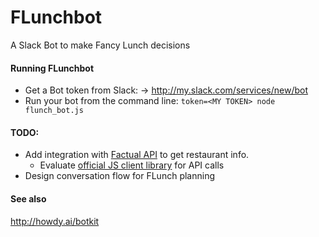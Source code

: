 # FLunchbot
A Slack Bot to make Fancy Lunch decisions

#### Running FLunchbot
* Get a Bot token from Slack:
  -> http://my.slack.com/services/new/bot
* Run your bot from the command line: `token=<MY TOKEN> node flunch_bot.js`


#### TODO:
* Add integration with [Factual API](http://developer.factual.com/api-docs/) to get restaurant info.
  * Evaluate [official JS client library](https://github.com/Factual/factual-nodejs-driver) for API calls
* Design conversation flow for FLunch planning 
 

#### See also
http://howdy.ai/botkit
